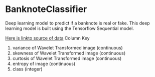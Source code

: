 # BanknoteClassifier
Deep learning model to predict if a banknote is real or fake. This deep learning model is built using the Tensorflow Sequential model.

[Here is linkto source of data](https://archive.ics.uci.edu/ml/datasets/banknote+authentication)
Column Key
1. variance of Wavelet Transformed image (continuous) 
2. skewness of Wavelet Transformed image (continuous) 
3. curtosis of Wavelet Transformed image (continuous) 
4. entropy of image (continuous) 
5. class (integer)
